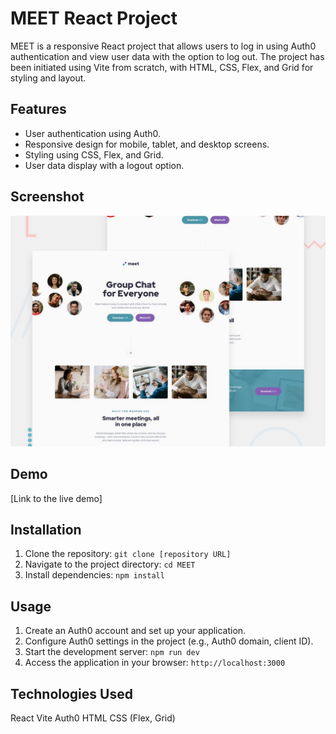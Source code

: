 # MEET React Project

MEET is a responsive React project that allows users to log in using Auth0 authentication and view user data with the option to log out. The project has been initiated using Vite from scratch, with HTML, CSS, Flex, and Grid for styling and layout.

## Features

- User authentication using Auth0.
- Responsive design for mobile, tablet, and desktop screens.
- Styling using CSS, Flex, and Grid.
- User data display with a logout option.

## Screenshot

![](./preview.jpg)

## Demo

[Link to the live demo]

## Installation

1. Clone the repository: `git clone [repository URL]`
2. Navigate to the project directory: `cd MEET`
3. Install dependencies: `npm install`

## Usage

1. Create an Auth0 account and set up your application.
2. Configure Auth0 settings in the project (e.g., Auth0 domain, client ID).
3. Start the development server: `npm run dev`
4. Access the application in your browser: `http://localhost:3000`

## Technologies Used

React
Vite
Auth0
HTML
CSS (Flex, Grid)
